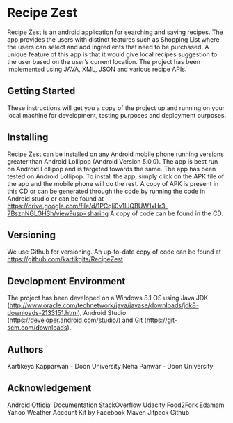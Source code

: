 # Recipe Zest

Recipe Zest is an android application for searching and saving recipes. The app provides the users with distinct features such as Shopping List where the users can select and add ingredients that need to be purchased. A unique feature of this app is that it would give local recipes suggestion to the user based on the user’s current location. The project has been implemented using JAVA, XML, JSON and various recipe APIs.



## Getting Started

These instructions will get you a copy of the project up and running on your local machine for development, testing purposes and deployment purposes.



## Installing

Recipe Zest can be installed on any Android mobile phone running versions greater than Android Lollipop (Android Version 5.0.0).
The app is best run on Android Lollipop and is targeted towards the same.
The app has been tested on Android Lollipop.
To install the app, simply click on the APK file of the app and the mobile phone will do the rest.
A copy of APK is present in this CD or can be generated through the code by running the code in Android studio or can be found at https://drive.google.com/file/d/1PCqIi0v1IJQBUW1xHr3-7BsznNGLGHSh/view?usp=sharing
A copy of code can be found in the CD.



## Versioning

We use Github for versioning. An up-to-date copy of code can be found at https://github.com/kartikgits/RecipeZest



## Development Environment

The project has been developed on a Windows 8.1 OS using Java JDK (http://www.oracle.com/technetwork/java/javase/downloads/jdk8-downloads-2133151.html), Android Studio (https://developer.android.com/studio/) and Git (https://git-scm.com/downloads).



## Authors

Kartikeya Kapparwan - Doon University
Neha Panwar - Doon University



## Acknowledgement

Android Official Documentation
StackOverflow
Udacity
Food2Fork
Edamam
Yahoo Weather
Account Kit by Facebook
Maven
Jitpack
Github
